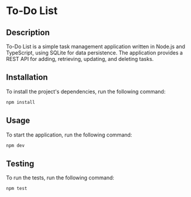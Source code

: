 # To-Do List

## Description

To-Do List is a simple task management application written in Node.js and TypeScript, using SQLite for data persistence. The application provides a REST API for adding, retrieving, updating, and deleting tasks.

## Installation

To install the project's dependencies, run the following command:
```sh
npm install
```

## Usage

To start the application, run the following command:
```sh
npm dev
```

## Testing

To run the tests, run the following command:
```sh
npm test
```
